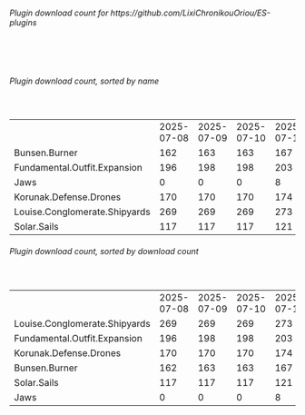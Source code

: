 <h6>Plugin download count for https://github.com/LixiChronikouOriou/ES-plugins</h6><br>
<br>
<h6>Plugin download count, sorted by name</h6><sub><sup><br>
<table>
	<tr>
		<td></td>
		<td>2025-07-08</td>
		<td>2025-07-09</td>
		<td>2025-07-10</td>
		<td>2025-07-11</td>
		<td>2025-07-12</td>
		<td>2025-07-13</td>
		<td>2025-07-14</td>
		<td>today +</td>
	</tr>
	<tr>
		<td>Bunsen.Burner</td>
		<td>162</td>
		<td>163</td>
		<td>163</td>
		<td>167</td>
		<td>167</td>
		<td>167</td>
		<td>167</td>
		<td></td>
	</tr>
	<tr>
		<td>Fundamental.Outfit.Expansion</td>
		<td>196</td>
		<td>198</td>
		<td>198</td>
		<td>203</td>
		<td>213</td>
		<td>217</td>
		<td>217</td>
		<td></td>
	</tr>
	<tr>
		<td>Jaws</td>
		<td>0</td>
		<td>0</td>
		<td>0</td>
		<td>8</td>
		<td>11</td>
		<td>11</td>
		<td>11</td>
		<td></td>
	</tr>
	<tr>
		<td>Korunak.Defense.Drones</td>
		<td>170</td>
		<td>170</td>
		<td>170</td>
		<td>174</td>
		<td>174</td>
		<td>174</td>
		<td>174</td>
		<td></td>
	</tr>
	<tr>
		<td>Louise.Conglomerate.Shipyards</td>
		<td>269</td>
		<td>269</td>
		<td>269</td>
		<td>273</td>
		<td>273</td>
		<td>275</td>
		<td>275</td>
		<td></td>
	</tr>
	<tr>
		<td>Solar.Sails</td>
		<td>117</td>
		<td>117</td>
		<td>117</td>
		<td>121</td>
		<td>121</td>
		<td>121</td>
		<td>121</td>
		<td></td>
	</tr>
</table>
</sub></sup>
<h6>Plugin download count, sorted by download count</h6><sub><sup><br>
<table>
	<tr>
		<td></td>
		<td>2025-07-08</td>
		<td>2025-07-09</td>
		<td>2025-07-10</td>
		<td>2025-07-11</td>
		<td>2025-07-12</td>
		<td>2025-07-13</td>
		<td>2025-07-14</td>
		<td>today +</td>
	</tr>
	<tr>
		<td>Louise.Conglomerate.Shipyards</td>
		<td>269</td>
		<td>269</td>
		<td>269</td>
		<td>273</td>
		<td>273</td>
		<td>275</td>
		<td>275</td>
		<td></td>
	</tr>
	<tr>
		<td>Fundamental.Outfit.Expansion</td>
		<td>196</td>
		<td>198</td>
		<td>198</td>
		<td>203</td>
		<td>213</td>
		<td>217</td>
		<td>217</td>
		<td></td>
	</tr>
	<tr>
		<td>Korunak.Defense.Drones</td>
		<td>170</td>
		<td>170</td>
		<td>170</td>
		<td>174</td>
		<td>174</td>
		<td>174</td>
		<td>174</td>
		<td></td>
	</tr>
	<tr>
		<td>Bunsen.Burner</td>
		<td>162</td>
		<td>163</td>
		<td>163</td>
		<td>167</td>
		<td>167</td>
		<td>167</td>
		<td>167</td>
		<td></td>
	</tr>
	<tr>
		<td>Solar.Sails</td>
		<td>117</td>
		<td>117</td>
		<td>117</td>
		<td>121</td>
		<td>121</td>
		<td>121</td>
		<td>121</td>
		<td></td>
	</tr>
	<tr>
		<td>Jaws</td>
		<td>0</td>
		<td>0</td>
		<td>0</td>
		<td>8</td>
		<td>11</td>
		<td>11</td>
		<td>11</td>
		<td></td>
	</tr>
</table>
</sub></sup>
